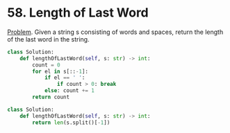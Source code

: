 # 58. Length of Last Word
[Problem](https://leetcode.com/problems/length-of-last-word/). Given a string s consisting of words and spaces, return the length of the last word in the string.


```python
class Solution:
    def lengthOfLastWord(self, s: str) -> int:
        count = 0
        for el in s[::-1]:
            if el == ' ':
                if count > 0: break
            else: count += 1
        return count
```

```python
class Solution:
    def lengthOfLastWord(self, s: str) -> int:
        return len(s.split()[-1])
````